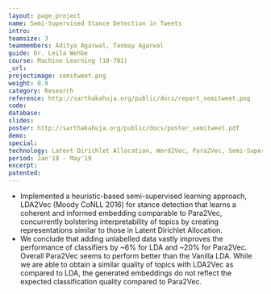 ```yaml
---
layout: page_project
name: Semi-Supervised Stance Detection in Tweets
intro:
teamsize: 3
teammembers: Aditya Agarwal, Tanmay Agarwal
guide: Dr. Leila Wehbe
course: Machine Learning (10-701)
_url:
projectimage: semitweet.png
weight: 0.9
category: Research
reference: http://sarthakahuja.org/public/docs/report_semitweet.png
code:
database: 
slides: 
poster: http://sarthakahuja.org/public/docs/poster_semitweet.pdf
demo: 
special:
technology: Latent Dirichlet Allocation, Word2Vec, Para2Vec, Semi-Supervised Learning, Representation Learning
period: Jan'19 - May'19
excerpt:
patented: 
---
```

 - Implemented a heuristic-based semi-supervised learning approach, LDA2Vec (Moody CoNLL 2016) for stance detection that learns a coherent and informed embedding comparable to Para2Vec,  concurrently bolstering interpretability of topics by creating representations similar to those in Latent Dirichlet Allocation.
 - We conclude that adding unlabelled data vastly improves the performance of classifiers by ~6%
for LDA and ~20% for Para2Vec. Overall Para2Vec seems to perform better than the Vanilla LDA. While we are able to obtain a similar quality of topics with LDA2Vec as compared to LDA, the
generated embeddings do not reflect the expected classification quality compared to Para2Vec.
